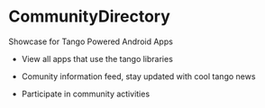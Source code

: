 # CommunityDirectory
Showcase for Tango Powered Android Apps


- View all apps that use the tango libraries

- Comunity information feed, stay updated with cool tango news

- Participate in community activities






